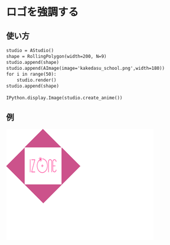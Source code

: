 # ロゴを強調する

## 使い方

```
studio = AStudio()
shape = RollingPolygon(width=200, N=9)
studio.append(shape)
studio.append(AImage(image='kakedasu_school.png',width=180))
for i in range(50):
    studio.render()
studio.append(shape)

IPython.display.Image(studio.create_anime())
```
## 例

![](anime.png)

